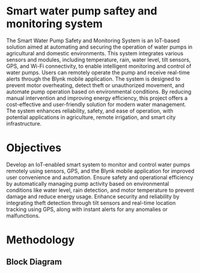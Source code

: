 # Smart water pump saftey and monitoring system
The Smart Water Pump Safety and Monitoring System is an IoT-based solution aimed at automating and securing the operation of water pumps in agricultural and domestic environments. This system integrates various sensors and modules, including temperature, rain, water level, tilt sensors, GPS, and Wi-Fi connectivity, to enable intelligent monitoring and control of water pumps. Users can remotely operate the pump and receive real-time alerts through the Blynk mobile application. The system is designed to prevent motor overheating, detect theft or unauthorized movement, and automate pump operation based on environmental conditions. By reducing manual intervention and improving energy efficiency, this project offers a cost-effective and user-friendly solution for modern water management. The system enhances reliability, safety, and ease of operation, with potential applications in agriculture, remote irrigation, and smart city infrastructure.
# Objectives
Develop an IoT-enabled smart system to monitor and control water pumps remotely using sensors, GPS, and the Blynk mobile application for improved user convenience and automation.
Ensure safety and operational efficiency by automatically managing pump activity based on environmental conditions like water level, rain detection, and motor temperature to prevent damage and reduce energy usage.
Enhance security and reliability by integrating theft detection through tilt sensors and real-time location tracking using GPS, along with instant alerts for any anomalies or malfunctions.
# Methodology
## Block Diagram
